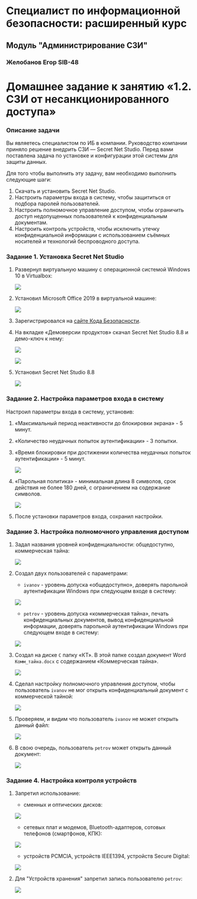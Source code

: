 # Специалист по информационной безопасности: расширенный курс
## Модуль "Администрирование СЗИ"
### Желобанов Егор SIB-48

# Домашнее задание к занятию «1.2. СЗИ от несанкционированного доступа»

### Описание задачи

Вы являетесь специалистом по ИБ в компании. Руководство компании приняло решение внедрить СЗИ — Secret Net Studio. Перед вами поставлена задача по установке и конфигурации этой системы для защиты данных.

Для того чтобы выполнить эту задачу, вам необходимо выполнить следующие шаги:
1. Скачать и установить Secret Net Studio.
2. Настроить параметры входа в систему, чтобы защититься от подбора паролей пользователей.
3. Настроить полномочное управление доступом, чтобы ограничить доступ недопущенных пользователей к конфиденциальным документам.
4. Настроить контроль устройств, чтобы исключить утечку конфиденциальной информации с использованием съёмных носителей и технологий беспроводного доступа.

### Задание 1. Установка Secret Net Studio

1. Развернул виртуальную машину с операционной системой Windows 10 в Virtualbox:

    ![](assets/task01/1_winver.jpg)

2. Установил Microsoft Office 2019 в виртуальной машине:

   ![](assets/task01/2_ms_office2019.jpg)

3. Зарегистрировался на [сайте Кода Безопасности](https://www.securitycode.ru/).

4. На вкладке «Демоверсии продуктов» скачал Secret Net Studio 8.8 и демо-ключ к нему:

   ![](assets/task01/3_download_secretNet.jpg)

   ![](assets/task01/4_downloaded_app.jpg)

5. Установил Secret Net Studio 8.8

   ![](assets/task01/5_installed_secretnet.jpg)

### Задание 2. Настройка параметров входа в систему

Настроил параметры входа в систему, установив:

1. «Максимальный период неактивности до блокировки экрана» - 5 минут.
2. «Количество неудачных попыток аутентификации» - 3 попытки.
3. «Время блокировки при достижении количества неудачных попыток аутентификации» - 5 минут.

   ![](assets/task02/1_setup_enter.jpg)

4. «Парольная политика» - минимальная длина 8 символов, срок действия не более 180 дней, с ограничением на содержание символов.

   ![](assets/task02/2_setup_enter.jpg)

5. После установки параметров входа, сохранил настройки.

### Задание 3. Настройка полномочного управления доступом

1. Задал названия уровней конфиденциальности: общедоступно, коммерческая тайна:

   ![](assets/task03/1_created_levels.jpg)

2. Создал двух пользователей с параметрами:

   * `ivanov` - уровень допуска «общедоступно», доверять парольной аутентификации Windows при следующем входе в систему:

   ![](assets/task03/2_ivanov.jpg)

   * `petrov` - уровень допуска «коммерческая тайна», печать конфиденциальных документов, вывод конфиденциальной информации, доверять парольной аутентификации Windows при следующем входе в систему:

   ![](assets/task03/3_petrov.jpg)

3. Создал на диске `C` папку «КТ». В этой папке создал документ Word `Комм_тайна.docx` с содержанием «Коммерческая тайна».

   ![](assets/task03/4_kt.jpg)

4. Сделал настройку полномочного управления доступом, чтобы пользователь `ivanov` не мог открыть конфиденциальный документ с коммерческой тайной:

   ![](assets/task03/5_setup_kt.jpg)

5. Проверяем, и видим что пользователь `ivanov` не может открыть данный файл:

   ![](assets/task03/6_ivanov_no_access.jpg)

6. В свою очередь, пользователь `petrov` может открыть данный документ:

   ![](assets/task03/7_petrov_access.jpg)

### Задание 4. Настройка контроля устройств

1. Запретил использование:

   * сменных и оптических дисков:

   ![](assets/task04/1_disks.jpg)

   * сетевых плат и модемов, Bluetooth-адаптеров, сотовых телефонов (смартфонов, КПК):

   ![](assets/task04/2_modems.jpg)

   * устройств PCMCIA, устройств IEEE1394, устройств Secure Digital:

   ![](assets/task04/3_pcmcia.jpg)

2. Для "Устройств хранения" запретил запись пользователю `petrov`:

   ![](assets/task04/4_petrov_read.jpg)
